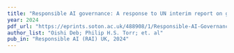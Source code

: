 ```yaml
---
title: "Responsible AI governance: A response to UN interim report on governing AI for humanity"
year: 2024
pdf_url: "https://eprints.soton.ac.uk/488908/1/Responsible-AI-Governance-a-Response-to-UN-Interim-Report-March24.pdf"
author_list: "Oishi Deb; Philip H.S. Torr; et. al"
pub_in: "Responsible AI (RAI) UK, 2024"
---
```


